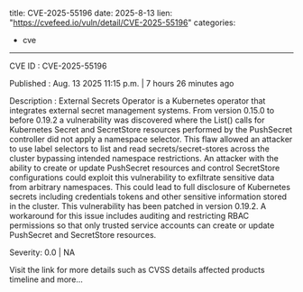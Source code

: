  
title: CVE-2025-55196
date: 2025-8-13
lien: "https://cvefeed.io/vuln/detail/CVE-2025-55196"
categories:
  - cve
---

CVE ID : CVE-2025-55196

Published :  Aug. 13
2025
11:15 p.m. | 7 hours
26 minutes ago

Description : External Secrets Operator is a Kubernetes operator that integrates external secret management systems. From version 0.15.0 to before 0.19.2
a vulnerability was discovered where the List() calls for Kubernetes Secret and SecretStore resources performed by the PushSecret controller did not apply a namespace selector. This flaw allowed an attacker to use label selectors to list and read secrets/secret-stores across the cluster
bypassing intended namespace restrictions. An attacker with the ability to create or update PushSecret resources and control SecretStore configurations could exploit this vulnerability to exfiltrate sensitive data from arbitrary namespaces. This could lead to full disclosure of Kubernetes secrets
including credentials
tokens
and other sensitive information stored in the cluster. This vulnerability has been patched in version 0.19.2. A workaround for this issue includes auditing and restricting RBAC permissions so that only trusted service accounts can create or update PushSecret and SecretStore resources.

Severity: 0.0 | NA

Visit the link for more details
such as CVSS details
affected products
timeline
and more...
